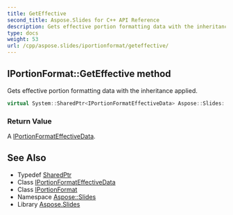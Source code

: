 ```yaml
---
title: GetEffective
second_title: Aspose.Slides for C++ API Reference
description: Gets effective portion formatting data with the inheritance applied.
type: docs
weight: 53
url: /cpp/aspose.slides/iportionformat/geteffective/
---
```

## IPortionFormat::GetEffective method


Gets effective portion formatting data with the inheritance applied.

```cpp
virtual System::SharedPtr<IPortionFormatEffectiveData> Aspose::Slides::IPortionFormat::GetEffective()=0
```


### Return Value

A [IPortionFormatEffectiveData](../../iportionformateffectivedata/).

## See Also

* Typedef [SharedPtr](../../../system/sharedptr/)
* Class [IPortionFormatEffectiveData](../../iportionformateffectivedata/)
* Class [IPortionFormat](../)
* Namespace [Aspose::Slides](../../)
* Library [Aspose.Slides](../../../)
